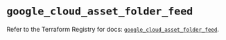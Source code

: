 # `google_cloud_asset_folder_feed`

Refer to the Terraform Registry for docs: [`google_cloud_asset_folder_feed`](https://registry.terraform.io/providers/hashicorp/google/6.10.0/docs/resources/cloud_asset_folder_feed).
